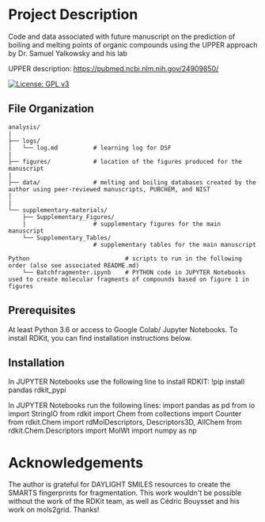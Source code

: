 # Project Description
Code and data associated with future manuscript on the prediction of boiling and melting points of organic compounds using the UPPER approach by Dr. Samuel Yalkowsky and his lab

UPPER description: https://pubmed.ncbi.nlm.nih.gov/24909850/

[![License: GPL v3](https://img.shields.io/badge/License-GPLv3-blue.svg)](https://www.gnu.org/licenses/gpl-3.0)

## File Organization

    analysis/
    |
    ├── logs/
    │   └── log.md          # learning log for DSF
    |
    ├── figures/            # location of the figures produced for the manuscript
    |
    ├── data/               # melting and boiling databases created by the author using peer-reviewed manuscripts, PUBCHEM, and NIST
    │           
    |   
    └── supplementary-materials/
        ├── Supplementary_Figures/     
        |                   # supplementary figures for the main manuscript
        └── Supplementary_Tables/      
                            # supplementary tables for the main manuscript 
    
    Python                           # scripts to run in the following order (also see associated README.md)
        └── Batchfragmenter.ipynb    # PYTHON code in JUPYTER Notebooks used to create molecular fragments of compounds based on figure 1 in figures

## Prerequisites
At least Python 3.6 or access to Google Colab/ Jupyter Notebooks.
To install RDKit, you can find installation instructions below.
## Installation
In JUPYTER Notebooks use the following line to install RDKIT:
!pip install pandas rdkit_pypi

In JUPYTER Notebooks run the following lines:
import pandas as pd
from io import StringIO
from rdkit import Chem
from collections import Counter
from rdkit.Chem import rdMolDescriptors, Descriptors3D, AllChem
from rdkit.Chem.Descriptors import MolWt
import numpy as np 

# Acknowledgements
The author is grateful for DAYLIGHT SMILES resources to create the SMARTS fingerprints for fragmentation. This work wouldn't be possible without the work of the RDKit team, as well as Cédric Bouysset and his work on mols2grid. Thanks!
